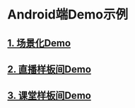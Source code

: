 # Android端Demo示例



## [1. 场景化Demo](scene-demo)

## [2. 直播样板间Demo](liveroom-demo)

## [3. 课堂样板间Demo](classroom-demo)

